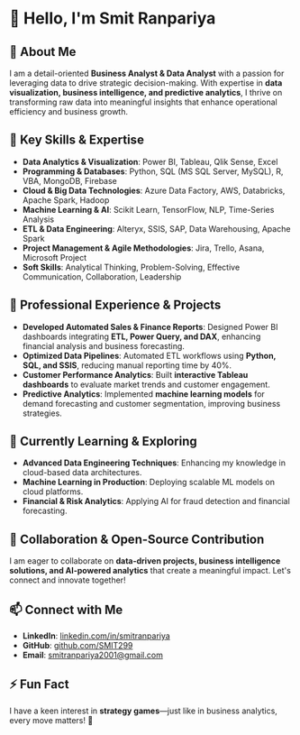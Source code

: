 # 👋 Hello, I'm Smit Ranpariya

## 🚀 About Me
I am a detail-oriented **Business Analyst & Data Analyst** with a passion for leveraging data to drive strategic decision-making. With expertise in **data visualization, business intelligence, and predictive analytics**, I thrive on transforming raw data into meaningful insights that enhance operational efficiency and business growth.

## 🎯 Key Skills & Expertise
- **Data Analytics & Visualization**: Power BI, Tableau, Qlik Sense, Excel
- **Programming & Databases**: Python, SQL (MS SQL Server, MySQL), R, VBA, MongoDB, Firebase
- **Cloud & Big Data Technologies**: Azure Data Factory, AWS, Databricks, Apache Spark, Hadoop
- **Machine Learning & AI**: Scikit Learn, TensorFlow, NLP, Time-Series Analysis
- **ETL & Data Engineering**: Alteryx, SSIS, SAP, Data Warehousing, Apache Spark
- **Project Management & Agile Methodologies**: Jira, Trello, Asana, Microsoft Project
- **Soft Skills**: Analytical Thinking, Problem-Solving, Effective Communication, Collaboration, Leadership

## 💼 Professional Experience & Projects
- **Developed Automated Sales & Finance Reports**: Designed Power BI dashboards integrating **ETL, Power Query, and DAX**, enhancing financial analysis and business forecasting.
- **Optimized Data Pipelines**: Automated ETL workflows using **Python, SQL, and SSIS**, reducing manual reporting time by 40%.
- **Customer Performance Analytics**: Built **interactive Tableau dashboards** to evaluate market trends and customer engagement.
- **Predictive Analytics**: Implemented **machine learning models** for demand forecasting and customer segmentation, improving business strategies.

## 🌱 Currently Learning & Exploring
- **Advanced Data Engineering Techniques**: Enhancing my knowledge in cloud-based data architectures.
- **Machine Learning in Production**: Deploying scalable ML models on cloud platforms.
- **Financial & Risk Analytics**: Applying AI for fraud detection and financial forecasting.

## 🤝 Collaboration & Open-Source Contribution
I am eager to collaborate on **data-driven projects, business intelligence solutions, and AI-powered analytics** that create a meaningful impact. Let's connect and innovate together!

## 📫 Connect with Me
- **LinkedIn**: [linkedin.com/in/smitranpariya](https://linkedin.com/in/smitranpariya)
- **GitHub**: [github.com/SMIT299](https://github.com/SMIT299)
- **Email**: smitranpariya2001@gmail.com

## ⚡ Fun Fact
I have a keen interest in **strategy games**—just like in business analytics, every move matters! 🚀
